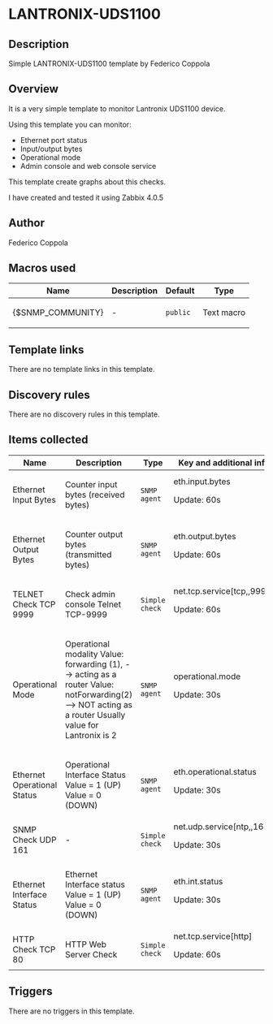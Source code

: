 # LANTRONIX-UDS1100

## Description

Simple LANTRONIX-UDS1100 template by Federico Coppola

## Overview

It is a very simple template to monitor Lantronix UDS1100 device.


Using this template you can monitor:


* Ethernet port status
* Input/output bytes
* Operational mode
* Admin console and web console service


This template create graphs about this checks.


I have created and tested it using Zabbix 4.0.5



## Author

Federico Coppola

## Macros used

|Name|Description|Default|Type|
|----|-----------|-------|----|
|{$SNMP_COMMUNITY}|<p>-</p>|`public`|Text macro|


## Template links

There are no template links in this template.

## Discovery rules

There are no discovery rules in this template.

## Items collected

|Name|Description|Type|Key and additional info|
|----|-----------|----|----|
|Ethernet Input Bytes|<p>Counter input bytes (received bytes)</p>|`SNMP agent`|eth.input.bytes<p>Update: 60s</p>|
|Ethernet Output Bytes|<p>Counter output bytes (transmitted bytes)</p>|`SNMP agent`|eth.output.bytes<p>Update: 60s</p>|
|TELNET Check TCP 9999|<p>Check admin console Telnet TCP-9999</p>|`Simple check`|net.tcp.service[tcp,,9999]<p>Update: 60s</p>|
|Operational Mode|<p>Operational modality Value: forwarding (1), --> acting as a router Value: notForwarding(2) --> NOT acting as a router Usually value for Lantronix is 2</p>|`SNMP agent`|operational.mode<p>Update: 30s</p>|
|Ethernet Operational Status|<p>Operational Interface Status Value = 1 (UP) Value = 0 (DOWN)</p>|`SNMP agent`|eth.operational.status<p>Update: 30s</p>|
|SNMP Check UDP 161|<p>-</p>|`Simple check`|net.udp.service[ntp,,161]<p>Update: 30s</p>|
|Ethernet Interface Status|<p>Ethernet Interface status Value = 1 (UP) Value = 0 (DOWN)</p>|`SNMP agent`|eth.int.status<p>Update: 30s</p>|
|HTTP Check TCP 80|<p>HTTP Web Server Check</p>|`Simple check`|net.tcp.service[http]<p>Update: 60s</p>|


## Triggers

There are no triggers in this template.

